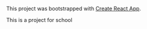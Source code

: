 This project was bootstrapped with [Create React App](https://github.com/facebookincubator/create-react-app).

This is a project for school
